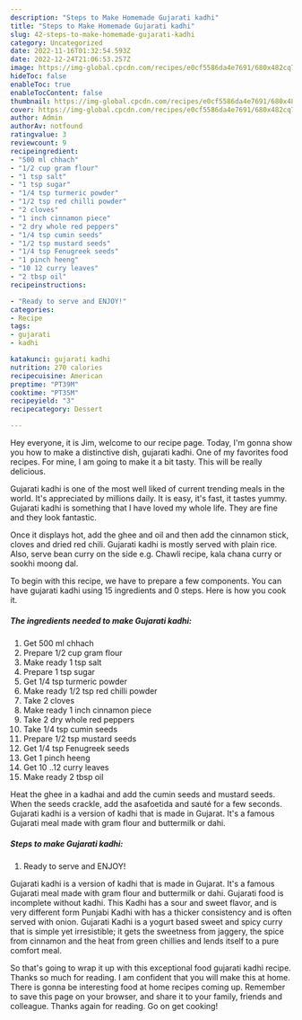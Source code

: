 ```yaml
---
description: "Steps to Make Homemade Gujarati kadhi"
title: "Steps to Make Homemade Gujarati kadhi"
slug: 42-steps-to-make-homemade-gujarati-kadhi
category: Uncategorized
date: 2022-11-16T01:32:54.593Z
date: 2022-12-24T21:06:53.257Z
image: https://img-global.cpcdn.com/recipes/e0cf5586da4e7691/680x482cq70/gujarati-kadhi-recipe-main-photo.jpg
hideToc: false
enableToc: true
enableTocContent: false
thumbnail: https://img-global.cpcdn.com/recipes/e0cf5586da4e7691/680x482cq70/gujarati-kadhi-recipe-main-photo.jpg
cover: https://img-global.cpcdn.com/recipes/e0cf5586da4e7691/680x482cq70/gujarati-kadhi-recipe-main-photo.jpg
author: Admin
authorAv: notfound
ratingvalue: 3
reviewcount: 9
recipeingredient:
- "500 ml chhach"
- "1/2 cup gram flour"
- "1 tsp salt"
- "1 tsp sugar"
- "1/4 tsp turmeric powder"
- "1/2 tsp red chilli powder"
- "2 cloves"
- "1 inch cinnamon piece"
- "2 dry whole red peppers"
- "1/4 tsp cumin seeds"
- "1/2 tsp mustard seeds"
- "1/4 tsp Fenugreek seeds"
- "1 pinch heeng"
- "10 12 curry leaves"
- "2 tbsp oil"
recipeinstructions:

- "Ready to serve and ENJOY!"
categories:
- Recipe
tags:
- gujarati
- kadhi

katakunci: gujarati kadhi 
nutrition: 270 calories
recipecuisine: American
preptime: "PT39M"
cooktime: "PT35M"
recipeyield: "3"
recipecategory: Dessert

---
```



Hey everyone, it is Jim, welcome to our recipe page. Today, I'm gonna show you how to make a distinctive dish, gujarati kadhi. One of my favorites food recipes. For mine, I am going to make it a bit tasty. This will be really delicious.

Gujarati kadhi is one of the most well liked of current trending meals in the world. It's appreciated by millions daily. It is easy, it's fast, it tastes yummy. Gujarati kadhi is something that I have loved my whole life. They are fine and they look fantastic.

Once it displays hot, add the ghee and oil and then add the cinnamon stick, cloves and dried red chili. Gujarati kadhi is mostly served with plain rice. Also, serve bean curry on the side e.g. Chawli recipe, kala chana curry or sookhi moong dal.


To begin with this recipe, we have to prepare a few components. You can have gujarati kadhi using 15 ingredients and 0 steps. Here is how you cook it.

<!--inarticleads1-->

##### The ingredients needed to make Gujarati kadhi:

1. Get 500 ml chhach
1. Prepare 1/2 cup gram flour
1. Make ready 1 tsp salt
1. Prepare 1 tsp sugar
1. Get 1/4 tsp turmeric powder
1. Make ready 1/2 tsp red chilli powder
1. Take 2 cloves
1. Make ready 1 inch cinnamon piece
1. Take 2 dry whole red peppers
1. Take 1/4 tsp cumin seeds
1. Prepare 1/2 tsp mustard seeds
1. Get 1/4 tsp Fenugreek seeds
1. Get 1 pinch heeng
1. Get 10 ..12 curry leaves
1. Make ready 2 tbsp oil


Heat the ghee in a kadhai and add the cumin seeds and mustard seeds. When the seeds crackle, add the asafoetida and sauté for a few seconds. Gujarati kadhi is a version of kadhi that is made in Gujarat. It&#39;s a famous Gujarati meal made with gram flour and buttermilk or dahi. 

<!--inarticleads2-->

##### Steps to make Gujarati kadhi:


1. Ready to serve and ENJOY!

Gujarati kadhi is a version of kadhi that is made in Gujarat. It&#39;s a famous Gujarati meal made with gram flour and buttermilk or dahi. Gujarati food is incomplete without kadhi. This Kadhi has a sour and sweet flavor, and is very different form Punjabi Kadhi with has a thicker consistency and is often served with onion. Gujarati Kadhi is a yogurt based sweet and spicy curry that is simple yet irresistible; it gets the sweetness from jaggery, the spice from cinnamon and the heat from green chillies and lends itself to a pure comfort meal. 

So that's going to wrap it up with this exceptional food gujarati kadhi recipe. Thanks so much for reading. I am confident that you will make this at home. There is gonna be interesting food at home recipes coming up. Remember to save this page on your browser, and share it to your family, friends and colleague. Thanks again for reading. Go on get cooking!
